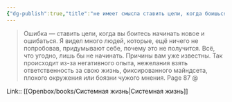 ```yaml
---
{"dg-publish":true,"title":"не имеет смысла ставить цели, когда боишься ошибок","tags":["quotes"],"date":"2023-09-11T11:34:37+03:00","modified_at":"2023-09-16T21:21:05+03:00","dg-path":"/quotes/202304290812.md","permalink":"/quotes/202304290812/","dgPassFrontmatter":true}
---
```



> Ошибка — ставить цели, когда вы боитесь начинать новое и ошибаться. Я видел много людей, которые, ещё ничего не попробовав, придумывают себе, почему это не получится. Всё, что угодно, лишь бы не начинать. Причины вам уже известны. Так происходит из-за негативного опыта, нежелания взять ответственность за свою жизнь, фиксированного майндсета, плохого окружения или боязни чужого мнения.
Page 87 @ 

Link:: [[Openbox/books/Системная жизнь|Системная жизнь]]
